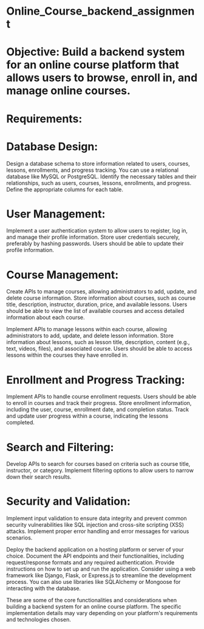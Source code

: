 # Online_Course_backend_assignment
# Objective: Build a backend system for an online course platform that allows users to browse, enroll in, and manage online courses.

# Requirements:

# Database Design:

Design a database schema to store information related to users, courses, lessons, enrollments, and progress tracking. You can use a relational database like MySQL or PostgreSQL.
Identify the necessary tables and their relationships, such as users, courses, lessons, enrollments, and progress. Define the appropriate columns for each table.

# User Management:

Implement a user authentication system to allow users to register, log in, and manage their profile information.
Store user credentials securely, preferably by hashing passwords.
Users should be able to update their profile information.

# Course Management:

Create APIs to manage courses, allowing administrators to add, update, and delete course information.
Store information about courses, such as course title, description, instructor, duration, price, and available lessons.
Users should be able to view the list of available courses and access detailed information about each course.

Implement APIs to manage lessons within each course, allowing administrators to add, update, and delete lesson information.
Store information about lessons, such as lesson title, description, content (e.g., text, videos, files), and associated course.
Users should be able to access lessons within the courses they have enrolled in.

# Enrollment and Progress Tracking:

Implement APIs to handle course enrollment requests.
Users should be able to enroll in courses and track their progress.
Store enrollment information, including the user, course, enrollment date, and completion status.
Track and update user progress within a course, indicating the lessons completed.

# Search and Filtering:

Develop APIs to search for courses based on criteria such as course title, instructor, or category.
Implement filtering options to allow users to narrow down their search results.

# Security and Validation:

Implement input validation to ensure data integrity and prevent common security vulnerabilities like SQL injection and cross-site scripting (XSS) attacks.
Implement proper error handling and error messages for various scenarios.

Deploy the backend application on a hosting platform or server of your choice.
Document the API endpoints and their functionalities, including request/response formats and any required authentication.
Provide instructions on how to set up and run the application.
Consider using a web framework like Django, Flask, or Express.js to streamline the development process. You can also use libraries like SQLAlchemy or Mongoose for interacting with the database.

These are some of the core functionalities and considerations when building a backend system for an online course platform. The specific implementation details may vary depending on your platform's requirements and technologies chosen.


